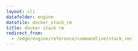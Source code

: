 ```yaml
---
layout: cli
datafolder: engine
datafile: docker_stack_rm
title: docker stack rm
redirect_from:
  - /edge/engine/reference/commandline/stack_rm/
---
```

